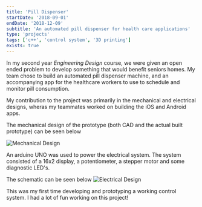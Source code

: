 ```yaml
---
title: 'Pill Dispenser'
startDate: '2018-09-01'
endDate: '2018-12-09'
subtitle: 'An automated pill dispenser for health care applications'
type: 'projects'
tags: ['c++', 'control system', '3D printing']
exists: true
---
```


In my second year <i>Engineering Design</i> course, we were given an open ended problem to develop something that would benefit seniors homes. 
My team chose to build an automated pill dispenser machine, and an accompanying app for the healthcare workers to use to schedule and monitor pill consumption. 

My contribution to the project was primarily in the mechanical and electrical designs, wheras my teammates worked on building the iOS and Android apps. 

The mechanical design of the prototype (both CAD and the actual built prototype) can be seen below

![Mechanical Design](/projects/pilldispenser/prototype.png)

An arduino UNO was used to power the electrical system. 
The system consisted of a 16x2 display, a potentiometer, a stepper motor and some diagnostic LED's. 

The schematic can be seen below
![Electrical Design](/projects/pilldispenser/electrical.png)

This was my first time developing and prototyping a working control system. I had a lot of fun working on this project!
